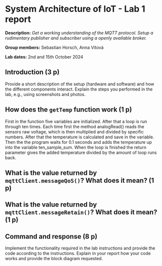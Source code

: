 # System Architecture of IoT - Lab 1 report

**Description:** _Get a working understanding of the MQTT protocol. Setup a rudimentary publisher and subscriber using a openly available broker._

**Group members:** Sebastian Horsch, Anna Vítová

**Lab dates:** 2nd and 15th October 2024

## Introduction (3 p)

Provide a short description of the setup (hardware and software) and how the different components interact. Explain the steps you performed in the lab, e.g., using screenshots and photos.

## How does the `getTemp` function work (1 p)
First in the function five variables are initialized. After that a loop is run through ten times. Each time first the method analogRead() reads the sensors raw voltage, which is then multiplied and divided by specific numbers. After that the temperature is calculated and save in the variable. Then the the program waits for 0.1 seconds and adds the temperature up into the variable ten_sample_sum. When the loop is finished the return parameter gives the added temperature divided by the amount of loop runs back.  

## What is the value returned by `mqttClient.messageQoS()`? What does it mean? (1 p)

## What is the value returned by `mqttClient.messageRetain()`? What does it mean? (1 p)

## Command and response (8 p)

Implement the functionality required in the lab instructions and provide the code according to the instructions. Explain in your report how your code works and provide the block diagram requested.

